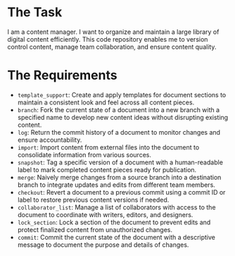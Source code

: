 # The Task

I am a content manager. I want to organize and maintain a large library of digital content efficiently. This code repository enables me to version control content, manage team collaboration, and ensure content quality.

# The Requirements

* `template_support`: Create and apply templates for document sections to maintain a consistent look and feel across all content pieces.
* `branch`: Fork the current state of a document into a new branch with a specified name to develop new content ideas without disrupting existing content.
* `log`: Return the commit history of a document to monitor changes and ensure accountability.
* `import`: Import content from external files into the document to consolidate information from various sources.
* `snapshot`: Tag a specific version of a document with a human-readable label to mark completed content pieces ready for publication.
* `merge`: Naively merge changes from a source branch into a destination branch to integrate updates and edits from different team members.
* `checkout`: Revert a document to a previous commit using a commit ID or label to restore previous content versions if needed.
* `collaborator_list`: Manage a list of collaborators with access to the document to coordinate with writers, editors, and designers.
* `lock_section`: Lock a section of the document to prevent edits and protect finalized content from unauthorized changes.
* `commit`: Commit the current state of the document with a descriptive message to document the purpose and details of changes.
